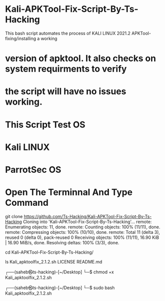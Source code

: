 # Kali-APKTool-Fix-Script-By-Ts-Hacking

This bash script automates the process of KALI LINUX 2021.2 APKTool-fixing/installing a working 
#             version of apktool. It also checks on system requirments to verify
#             the script will have no issues working.
# This Script Test OS
# Kali LINUX
# ParrotSec OS
#              Open The Terminnal And Type Command

git clone https://github.com/Ts-Hacking/Kali-APKTool-Fix-Script-By-Ts-Hacking
Cloning into 'Kali-APKTool-Fix-Script-By-Ts-Hacking'...
remote: Enumerating objects: 11, done.
remote: Counting objects: 100% (11/11), done.
remote: Compressing objects: 100% (10/10), done.
remote: Total 11 (delta 3), reused 0 (delta 0), pack-reused 0
Receiving objects: 100% (11/11), 16.90 KiB | 16.90 MiB/s, done.
Resolving deltas: 100% (3/3), done.

cd Kali-APKTool-Fix-Script-By-Ts-Hacking/

ls
Kali_apktoolfix_2.1.2.sh  LICENSE  README.md

┌──(saheb㉿ts-hacking)-[~/Desktop]
└─$ chmod +x Kali_apktoolfix_2.1.2.sh

┌──(saheb㉿ts-hacking)-[~/Desktop]
└─$ sudo bash Kali_apktoolfix_2.1.2.sh


